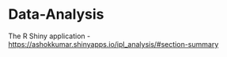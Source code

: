 # Data-Analysis

The R Shiny application - https://ashokkumar.shinyapps.io/ipl_analysis/#section-summary
